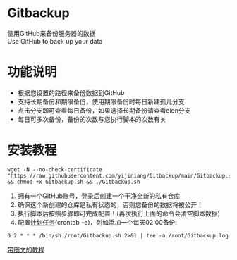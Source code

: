 # Gitbackup 
使用GitHub来备份服务器的数据  
Use GitHub to back up your data
# 功能说明

- 根据您设置的路径来备份数据到GitHub
- 支持长期备份和期限备份，使用期限备份时每日新建孤儿分支
- 点击分支即可查看每日备份，如果选择长期备份请查看eien分支
- 每日可多次备份，备份的次数与您执行脚本的次数有关

# 安装教程
```
wget -N --no-check-certificate "https://raw.githubusercontent.com/yijiniang/Gitbackup/main/Gitbackup.sh" && chmod +x Gitbackup.sh && ./Gitbackup.sh
```
1. 拥有一个GitHub账号，登录后<a href="https://github.com/new" target="_blank">创建</a>一个干净全新的私有仓库
2. 确保这个新创建的仓库是私有状态的，否则您备份的数据将被公开！
3. 执行脚本后按照步骤即可完成配置！(再次执行上面的命令会清空脚本数据)
4. 配置<a href="https://www.runoob.com/w3cnote/linux-crontab-tasks.html" target="_blank">计划任务</a>(crontab -e)，列如添加一个每天02:00备份:
```
0 2 * * * /bin/sh /root/Gitbackup.sh 2>&1 | tee -a /root/Gitbackup.log
```
<a href="https://www.kazami.cn/skill/369.html" target="_blank">带图文的教程</a>
